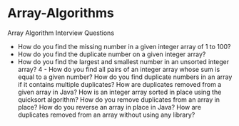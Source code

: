 # Array-Algorithms

Array Algorithm Interview Questions

- How do you find the missing number in a given integer array of 1 to 100?
- How do you find the duplicate number on a given integer array?
- How do you find the largest and smallest number in an unsorted integer array?
4 - How do you find all pairs of an integer array whose sum is equal to a given number?
How do you find duplicate numbers in an array if it contains multiple duplicates?
How are duplicates removed from a given array in Java?
How is an integer array sorted in place using the quicksort algorithm?
How do you remove duplicates from an array in place?
How do you reverse an array in place in Java?
How are duplicates removed from an array without using any library?
